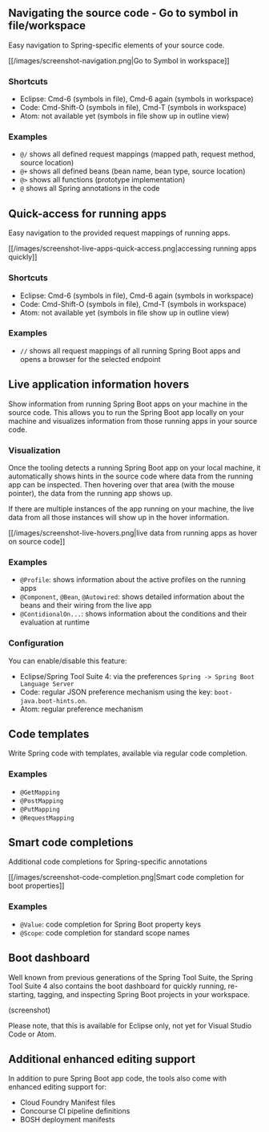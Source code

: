 ## Navigating the source code - Go to symbol in file/workspace
Easy navigation to Spring-specific elements of your source code.

[[/images/screenshot-navigation.png|Go to Symbol in workspace]]

### Shortcuts
* Eclipse: Cmd-6 (symbols in file), Cmd-6 again (symbols in workspace)
* Code: Cmd-Shift-O (symbols in file), Cmd-T (symbols in workspace)
* Atom: not available yet (symbols in file show up in outline view)

### Examples
* `@/` shows all defined request mappings (mapped path, request method, source location)
* `@+` shows all defined beans (bean name, bean type, source location)
* `@>` shows all functions (prototype implementation)
* `@` shows all Spring annotations in the code

## Quick-access for running apps
Easy navigation to the provided request mappings of running apps.

[[/images/screenshot-live-apps-quick-access.png|accessing running apps quickly]]

### Shortcuts
* Eclipse: Cmd-6 (symbols in file), Cmd-6 again (symbols in workspace)
* Code: Cmd-Shift-O (symbols in file), Cmd-T (symbols in workspace)
* Atom: not available yet (symbols in file show up in outline view)

### Examples
* `//` shows all request mappings of all running Spring Boot apps and opens a browser for the selected endpoint

## Live application information hovers
Show information from running Spring Boot apps on your machine in the source code. This allows you to run the Spring Boot app locally on your machine and visualizes information from those running apps in your source code.

### Visualization
Once the tooling detects a running Spring Boot app on your local machine, it automatically shows hints in the source code where data from the running app can be inspected. Then hovering over that area (with the mouse pointer), the data from the running app shows up.

If there are multiple instances of the app running on your machine, the live data from all those instances will show up in the hover information.

[[/images/screenshot-live-hovers.png|live data from running apps as hover on source code]]

### Examples
* `@Profile`: shows information about the active profiles on the running apps
* `@Component`, `@Bean`, `@Autowired`: shows detailed information about the beans and their wiring from the live app
* `@ContidionalOn...`: shows information about the conditions and their evaluation at runtime

### Configuration
You can enable/disable this feature:
* Eclipse/Spring Tool Suite 4: via the preferences `Spring -> Spring Boot Language Server`
* Code: regular JSON preference mechanism using the key: `boot-java.boot-hints.on`.
* Atom: regular preference mechanism

## Code templates
Write Spring code with templates, available via regular code completion.

### Examples
* `@GetMapping`
* `@PostMapping`
* `@PutMapping`
* `@RequestMapping`

## Smart code completions
Additional code completions for Spring-specific annotations

[[/images/screenshot-code-completion.png|Smart code completion for boot properties]]

### Examples
* `@Value`: code completion for Spring Boot property keys
* `@Scope`: code completion for standard scope names

## Boot dashboard
Well known from previous generations of the Spring Tool Suite, the Spring Tool Suite 4 also contains the boot dashboard for quickly running, re-starting, tagging, and inspecting Spring Boot projects in your workspace.

(screenshot)

Please note, that this is available for Eclipse only, not yet for Visual Studio Code or Atom.

## Additional enhanced editing support
In addition to pure Spring Boot app code, the tools also come with enhanced editing support for:
* Cloud Foundry Manifest files
* Concourse CI pipeline definitions
* BOSH deployment manifests
